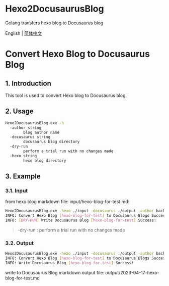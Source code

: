 # Hexo2DocusaurusBlog
 Golang transfers hexo blog to Docusaurus blog

English | [简体中文](./README_zh.md)


# Convert Hexo Blog to Docusaurus Blog

## 1. Introduction

This tool is used to convert Hexo blog to Docusaurus blog.

## 2. Usage

```bash
Hexo2DocusaurusBlog.exe -h
  -author string
        blog author name
  -docusaurus string
        docusaurus blog directory
  -dry-run
        perform a trial run with no changes made
  -hexo string
        hexo blog directory
```

## 3. Example

### 3.1. Input

from hexo blog markdown file: input/hexo-blog-for-test.md:

```bash
Hexo2DocusaurusBlog.exe -hexo ./input -docusaurus ./output -author backendcloud -dry-run
INFO: Convert Hexo Blog [hexo-blog-for-test] to Docusaurus Blogs Success!
INFO: [DRY-RUN] Write Docusaurus Blog [hexo-blog-for-test] Success!
```

> -dry-run : perform a trial run with no changes made


### 3.2. Output


```bash
Hexo2DocusaurusBlog.exe -hexo ./input -docusaurus ./output -author backendcloud
INFO: Convert Hexo Blog [hexo-blog-for-test] to Docusaurus Blogs Success!
INFO: Write Docusaurus Blog [hexo-blog-for-test] Success!
```

write to Docusaurus Blog markdown output file: output/2023-04-17-hexo-blog-for-test.md
